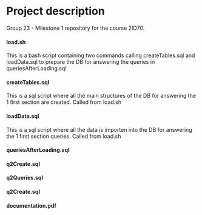 # Project description
Group 23 - Milestone 1 repository for the course 2ID70.
#### load.sh
This is a bash script containing two commands calling createTables.sql and loadData.sql to prepare the DB for answering the queries in queriesAfterLoading.sql 
#### createTables.sql
This is a sql script where all the main structures of the DB for answering the 1 first section are created. Called from load.sh
#### loadData.sql
This is a sql script where all the data is importen into the DB for answering the 1 first section queries. Called from load.sh
#### queriesAfterLoading.sql
#### q2Create.sql
#### q2Queries.sql
#### q2Create.sql
#### documentation.pdf
